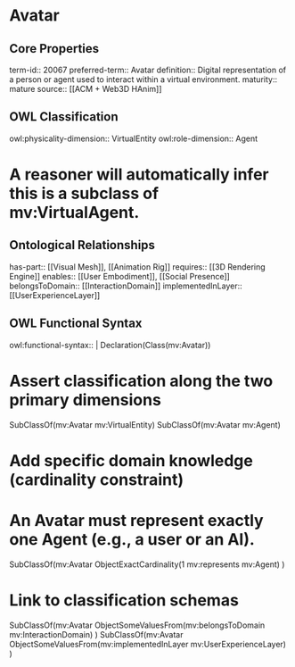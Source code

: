 
# Avatar

## Core Properties

term-id:: 20067
preferred-term:: Avatar
definition:: Digital representation of a person or agent used to interact within a virtual environment.
maturity:: mature
source:: [[ACM + Web3D HAnim]]

## OWL Classification

owl:physicality-dimension:: VirtualEntity
owl:role-dimension:: Agent

# A reasoner will automatically infer this is a subclass of mv:VirtualAgent.

## Ontological Relationships

has-part:: [[Visual Mesh]], [[Animation Rig]]
requires:: [[3D Rendering Engine]]
enables:: [[User Embodiment]], [[Social Presence]]
belongsToDomain:: [[InteractionDomain]]
implementedInLayer:: [[UserExperienceLayer]]

## OWL Functional Syntax

owl:functional-syntax:: |
  Declaration(Class(mv:Avatar))

# Assert classification along the two primary dimensions

  SubClassOf(mv:Avatar mv:VirtualEntity)
  SubClassOf(mv:Avatar mv:Agent)

# Add specific domain knowledge (cardinality constraint)

# An Avatar must represent exactly one Agent (e.g., a user or an AI).

  SubClassOf(mv:Avatar
    ObjectExactCardinality(1 mv:represents mv:Agent)
  )

# Link to classification schemas

  SubClassOf(mv:Avatar
    ObjectSomeValuesFrom(mv:belongsToDomain mv:InteractionDomain)
  )
  SubClassOf(mv:Avatar
    ObjectSomeValuesFrom(mv:implementedInLayer mv:UserExperienceLayer)
  )

